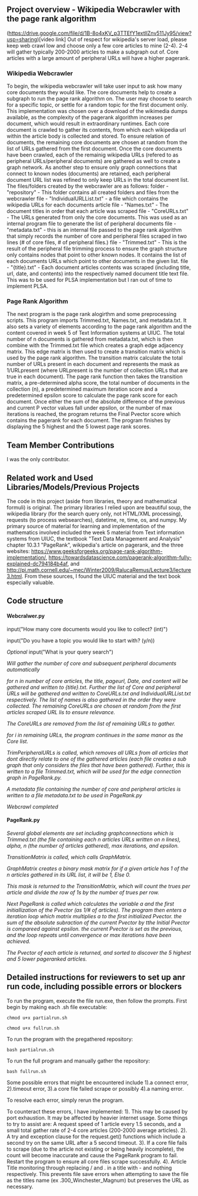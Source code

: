 ## Project overview - Wikipedia Webcrawler with the page rank algorithm
(https://drive.google.com/file/d/1B-8o4xKV_p3TTEfY1extllZnv511Jy95/view?usp=sharing)[video link]
Out of respect for wikipedia's server load, please keep web crawl low and choose only a few core articles to mine (2-4). 2-4 will gather typically 200-2000 articles to make a subgraph out of. Core articles with a large amount of peripheral URLs will have a higher pagerank.

### Wikipedia Webcrawler
To begin, the wikipedia webcrawler will take user input to ask how many core documents they would like. The core documents help to create a subgraph to run the page rank algorithm on. The user may choose to search for a specific topic, or settle for a random topic for the first document only. This implementation was chosen over a download of the wikimedia dumps available, as the complexity of the pagerank algorithm increases per document, which would result in extraordinary runtimes. Each core document is crawled to gather its contents, from which each wikipedia url within the article body is collected and stored. To ensure relation of documents, the remaining core documents are chosen at random from the list of URLs gathered from the first document. Once the core documents have been crawled, each of the remainig wikipedia URLs (refered to as peripheral URLs/peripheral documents) are gathered as well to create a graph network. As another step to ensure only graph connections that connect to known nodes (documents) are retained, each peripheral document URL list was refined to only keep URLs in the total document list. 
The files/folders created by the webcrawler are as follows:
folder - "repository" - This folder contains all created folders and files from the webcrawler
file - "IndividualURLList.txt" - a file which contains the wikipedia URLs for each documents article
file - "Names.txt" - The document titles in order that each article was scraped
file - "CoreURLs.txt" - The URLs generated from only the core documents. This was used as an internal program file to generate the list of peripheral documents
file - "metadata.txt" - this is an internal file passed to the page rank algorithm that simply records the number of core and peripheral files scraped in two lines (# of core files, # of peripheral files.)
file - "Trimmed.txt" - This is the result of the peripheral file trimming process to ensure the graph structure only contains nodes that point to other known nodes. It contains the list of each documents URLs which point to other documents in the given list. 
file - "{title}.txt" - Each document articles contents was scraped (including title, url, date, and contents) into the respectively named document title text file. This was to be used for PLSA implementation but I ran out of time to implement PLSA.

### Page Rank Algorithm
The next program is the page rank alogirthm and some preprocessing scripts. This program imports Trimmed.txt, Names.txt, and metadata.txt. It also sets a variety of elements according to the page rank algorithm and the content covered in week 5 of Text Information systems at UIUC. The total number of n documents is gathered from metadata.txt, which is then combine with the Trimmed.txt file which creates a graph edge adjacency matrix. This edge matrix is then used to create a transition matrix which is used by the page rank algorithm. The transition matrix calculate the total number of URLs present in each document and represents the mask as 1/URLpresent (where URLpresent is the number of collection URLs that are true in each document). The page rank function then takes the transition matrix, a pre-determined alpha score, the total number of documents in the collection (n), a predetermined maximum iteration score and a predetermined epsilon score to calculate the page rank score for each document. Once either the sum of the absolute difference of the previous and current P vector values fall under epsilon, or the number of max iterations is reached, the program returns the Final Pvector score which contains the pagerank for each document. 
The program finishes by displaying the 5 highest and the 5 lowest page rank scores.

## Team Member Contributions
I was the only contributor.

## Related work and Used Libraries/Models/Previous Projects
The code in this project (aside from libraries, theory and mathematical formuli) is original. The primary libraries I relied upon are beautiful soup, the wikipedia library (for the search query only, not HTML/XML processing), requests (to process websearches), datetime, re, time, os, and numpy. My primary source of material for learning and implementation of the mathematics involved included the week 5 material from Text information systems from UIUC, the textbook "Text Data Management and Analysis" chapter 10.3.1 "PageRank", wikipedia's article on pagerank, and the three websites: https://www.geeksforgeeks.org/page-rank-algorithm-implementation/, https://towardsdatascience.com/pagerank-algorithm-fully-explained-dc794184b4af, and http://pi.math.cornell.edu/~mec/Winter2009/RalucaRemus/Lecture3/lecture3.html.
From these sources, I found the UIUC material and the text book especially valuable.

## Code structure
#### Webcralwer.py
input("How many core documents would you like to collect? (int)")

input("Do you have a topic you would like to start with? (y/n))

*Optional* input("What is your query search")

*Will gather the number of core and subsequent peripheral documents automatically*

*for n in number of core articles, the title, pageurl, Date, and content will be gathered and written to {title}.txt. Further the list of Core and peripheral URLs will be gathered and written to CoreURLs.txt and IndividualURLList.txt respectively. The list of names is also gathered in the order they were collected. The remaining CoreURLs are chosen at random from the first articles scraped URL lis to ensure relevance.* 

*The CoreURLs are removed from the list of remaining URLs to gather.*

*for i in remaining URLs, the program continues in the same manor as the Core list.*

*TrimPeripheralURLs is called, which removes all URLs from all articles that dont directly relate to one of the gathered articles (each file creates a sub graph that only considers the files that have been gathered). Further, this is written to a file Trimmed.txt, which will be used for the edge connection graph in PageRank.py.*

*A metadata file containing the number of core and peripheral articles is written to a file metadata.txt to be used in PageRank.py*

*Webcrawl completed*
#### PageRank.py
*Several global elements are set including graphconnections which is Trimmed.txt (the file containing each n articles URLs written on n lines), alpha, n (the number of articles gathered), max iterations, and epsilon.*

*TransitionMatrix is called, which calls GraphMatrix.*

*GraphMatrix creates a binary mask matrix for if a given article has 1 of the n articles gathered in its URL list, it will be 1, Else 0.*

*This mask is returned to the TransitionMatrix, which will count the trues per article and divide the row of 1s by the number of trues per row.*

*Next PageRank is called which calculates the variable a and the first initiallization of the Pvector (as 1/# of articles). The program then enters a iteration loop which matrix multiplies a to the first initialized Pvector. the sum of the absolute subraction of the current Pvector by tthe Initial Pvector is compareed against epsilon. the current Pvector is set as the previous, and the loop repeats until convergence or max iterations have been achieved.*

*The Pvector of each article is returned, and sorted to discover the 5 highest and 5 lower pageranked articles.*

## Detailed instructions for reviewers to set up anr run code, including possible errors or blockers
To run the program, execute the file run.exe, then follow the prompts. First begin by making each .sh file executable:

`chmod u+x partialrun.sh`

`chmod u+x fullrun.sh`

To run the program with the pregathered repository:

`bash partialrun.sh`

To run the full program and manually gather the repository:

`bash fullrun.sh`

Some possible errors that might be encountered include 1).a connect error, 2).timeout error, 3).a core file failed scrape or possibly 4).a naming error.

To resolve each error, simply rerun the program. 

To counteract these errors, I have implemented:
1). This may be caused by port exhaustion. It may be affected by heavier internet usage. Some things to try to assist are: A request speed of 1 article every 1.5 seconds, and a small total gather rate of 2-4 core articles (200-2000 average articles).
2). A try and exception clause for the request.get() functions which include a second try on the same URL after a 5 second timeout.
3). If a core file fails to scrape (due to the article not existing or being heavily incomplete), the count will become inaccurate and cause the PageRank program to fail. Restart the program to ensure all core files scrape successfully.
4). Article Title monitoring through replacing / and . in a title with - and nothing respectively. This prevents file save errors when attempting to save the file as the titles name (ex .300_Winchester_Magnum) but preserves the URL as necessary.
